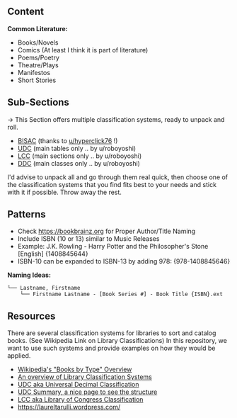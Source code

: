 ## Content

**Common Literature:**

- Books/Novels
- Comics (At least I think it is part of literature)
- Poems/Poetry
- Theatre/Plays
- Manifestos
- Short Stories

## Sub-Sections

→ This Section offers multiple classification systems, ready to unpack and roll.

* [BISAC](https://bisg.org/page/bisacedition) (thanks to [u/hyperclick76](https://www.reddit.com/user/hyperclick76) !)
* [UDC](https://en.wikipedia.org/wiki/Universal_Decimal_Classification#Main_tables) (main tables only .. by u/roboyoshi)
* [LCC](https://en.wikipedia.org/wiki/Library_of_Congress_Classification#Classification) (main sections only .. by u/roboyoshi)
* [DDC](https://en.wikipedia.org/wiki/Dewey_Decimal_Classification#Classes) (main classes only .. by u/roboyoshi)

I'd advise to unpack all and go through them real quick, then choose one of the classification systems that you find fits best to your needs and stick with it if possible. Throw away the rest.

## Patterns

* Check https://bookbrainz.org for Proper Author/Title Naming
* Include ISBN (10 or 13) similar to Music Releases
* Example: J.K. Rowling - Harry Potter and the Philosopher's Stone [English] {1408845644}
* ISBN-10 can be expanded to ISBN-13 by adding 978: {978-1408845646}

**Naming Ideas:**

	└── Lastname, Firstname
		└── Firstname Lastname - [Book Series #] - Book Title {ISBN}.ext

## Resources

There are several classification systems for libraries to sort and catalog books. (See Wikipedia Link on Library Classifications)
In this repository, we want to use such systems and provide examples on how they would be applied.

* [Wikipedia's "Books by Type" Overview](https://en.wikipedia.org/wiki/Category:Books_by_type)
* [An overview of Library Classification Systems](https://en.wikipedia.org/wiki/Library_classification#Methods_or_systems)
* [UDC aka Universal Decimal Classification](https://en.wikipedia.org/wiki/Universal_Decimal_Classification)
* [UDC Summary, a nice page to see the structure](http://www.udcsummary.info/php/index.php)
* [LCC aka Library of Congress Classification](https://en.wikipedia.org/wiki/Library_of_Congress_Classification)
* https://laureltarulli.wordpress.com/

